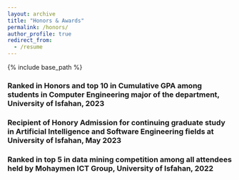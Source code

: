 ```yaml
---
layout: archive
title: "Honors & Awards"
permalink: /honors/
author_profile: true
redirect_from:
  - /resume
---
```


{% include base_path %}

<h3>Ranked in Honors and top 10 in Cumulative GPA among students in Computer Engineering major of the department, University of Isfahan, 2023</h3>

<h3>Recipient of Honory Admission for continuing graduate study in Artificial Intelligence and Software
Engineering fields at University of Isfahan, May 2023</h3>

<h3>Ranked in top 5 in data mining competition among all attendees held by Mohaymen ICT Group,
University of Isfahan, 2022</h3>